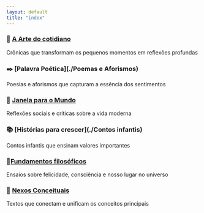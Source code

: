 ```yaml
---
layout: default
title: "index"
--- 
```


<script>

document.addEventListener('DOMContentLoaded', (event) => {

const linkElement = document.getElementById('filosofia');

const blockElement = document.getElementById('filosofia-block');

if (linkElement && blockElement) {

linkElement.addEventListener('click', (e) => {

e.preventDefault();

// Lógica de alternância (TOGGLE)

if (blockElement.style.display === 'none') {

blockElement.style.display = 'block';

} else {

blockElement.style.display = 'none';

}

});

}

});

</script>

### 📓 [A Arte do cotidiano](./Crônicas)

Crônicas que transformam os pequenos momentos em reflexões profundas

### ✒️ [Palavra Poética](./Poemas e Aforismos)

Poesias e aforismos que capturam a essência dos sentimentos

### 🌆 [Janela para o Mundo](./Reflexões)

Reflexões sociais e críticas sobre a vida moderna

### 📚 [Histórias para crescer](./Contos infantis)

Contos infantis que ensinam valores importantes

<h3>

💭<a href="#" id="filosofia">Fundamentos filosóficos</a>

</h3>

Ensaios sobre felicidade, consciência e nosso lugar no universo

<div id="filosofia-block" style="display: none;" markdown="1">

#### 🧠 [Consciência](./Filosofia/Consciência)

#### 🌞 [Felicidade](./Filosofia/Felicidade)

#### ❤️ [Amor](./Filosofia/Amor)

#### 🌿 [Natureza](./Filosofia/Natureza)

</div>

### 🔄 [Nexos Conceituais](./Conceitos)

Textos que conectam e unificam os conceitos principais